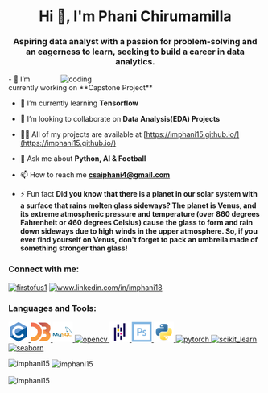<h1 align="center">Hi 👋, I'm Phani Chirumamilla</h1>
<h3 align="center">Aspiring data analyst with a passion for problem-solving and an eagerness to learn, seeking to build a career in data analytics.</h3>
<img align ="right" alt = "coding" width="400" src ="https://camo.githubusercontent.com/a4c584bce1c41271485d28f92aaf9f581b3c88b68ca723b6edfd58b4ba988c2b/68747470733a2f2f63646e2e6472696262626c652e636f6d2f75736572732f313138373833362f73637265656e73686f74732f363533393432392f70726f6772616d65722e676966" >
- 🔭 I’m currently working on **Capstone Project**

- 🌱 I’m currently learning **Tensorflow**

- 👯 I’m looking to collaborate on **Data Analysis(EDA) Projects**

- 👨‍💻 All of my projects are available at [https://imphani15.github.io/](https://imphani15.github.io/)

- 💬 Ask me about **Python, AI & Football**

- 📫 How to reach me **csaiphani4@gmail.com**

- ⚡ Fun fact **Did you know that there is a planet in our solar system with a surface that rains molten glass sideways? The planet is Venus, and its extreme atmospheric pressure and temperature (over 860 degrees Fahrenheit or 460 degrees Celsius) cause the glass to form and rain down sideways due to high winds in the upper atmosphere. So, if you ever find yourself on Venus, don't forget to pack an umbrella made of something stronger than glass!**

<h3 align="left">Connect with me:</h3>
<p align="left">
<a href="https://twitter.com/firstofus1" target="blank"><img align="center" src="https://raw.githubusercontent.com/rahuldkjain/github-profile-readme-generator/master/src/images/icons/Social/twitter.svg" alt="firstofus1" height="30" width="40" /></a>
<a href="https://linkedin.com/in/www.linkedin.com/in/imphani18" target="blank"><img align="center" src="https://raw.githubusercontent.com/rahuldkjain/github-profile-readme-generator/master/src/images/icons/Social/linked-in-alt.svg" alt="www.linkedin.com/in/imphani18" height="30" width="40" /></a>
</p>

<h3 align="left">Languages and Tools:</h3>
<p align="left"> <a href="https://www.cprogramming.com/" target="_blank" rel="noreferrer"> <img src="https://raw.githubusercontent.com/devicons/devicon/master/icons/c/c-original.svg" alt="c" width="40" height="40"/> </a> <a href="https://d3js.org/" target="_blank" rel="noreferrer"> <img src="https://raw.githubusercontent.com/devicons/devicon/master/icons/d3js/d3js-original.svg" alt="d3js" width="40" height="40"/> </a> <a href="https://www.mysql.com/" target="_blank" rel="noreferrer"> <img src="https://raw.githubusercontent.com/devicons/devicon/master/icons/mysql/mysql-original-wordmark.svg" alt="mysql" width="40" height="40"/> </a> <a href="https://opencv.org/" target="_blank" rel="noreferrer"> <img src="https://www.vectorlogo.zone/logos/opencv/opencv-icon.svg" alt="opencv" width="40" height="40"/> </a> <a href="https://pandas.pydata.org/" target="_blank" rel="noreferrer"> <img src="https://raw.githubusercontent.com/devicons/devicon/2ae2a900d2f041da66e950e4d48052658d850630/icons/pandas/pandas-original.svg" alt="pandas" width="40" height="40"/> </a> <a href="https://www.photoshop.com/en" target="_blank" rel="noreferrer"> <img src="https://raw.githubusercontent.com/devicons/devicon/master/icons/photoshop/photoshop-line.svg" alt="photoshop" width="40" height="40"/> </a> <a href="https://www.python.org" target="_blank" rel="noreferrer"> <img src="https://raw.githubusercontent.com/devicons/devicon/master/icons/python/python-original.svg" alt="python" width="40" height="40"/> </a> <a href="https://pytorch.org/" target="_blank" rel="noreferrer"> <img src="https://www.vectorlogo.zone/logos/pytorch/pytorch-icon.svg" alt="pytorch" width="40" height="40"/> </a> <a href="https://scikit-learn.org/" target="_blank" rel="noreferrer"> <img src="https://upload.wikimedia.org/wikipedia/commons/0/05/Scikit_learn_logo_small.svg" alt="scikit_learn" width="40" height="40"/> </a> <a href="https://seaborn.pydata.org/" target="_blank" rel="noreferrer"> <img src="https://seaborn.pydata.org/_images/logo-mark-lightbg.svg" alt="seaborn" width="40" height="40"/> </a> </p>

<p><img align="left" src="https://github-readme-stats.vercel.app/api/top-langs?username=imphani15&show_icons=true&locale=en&layout=compact" alt="imphani15" /></p>

<p>&nbsp;<img align="center" src="https://github-readme-stats.vercel.app/api?username=imphani15&show_icons=true&locale=en" alt="imphani15" /></p>

<p><img align="center" src="https://github-readme-streak-stats.herokuapp.com/?user=imphani15&" alt="imphani15" /></p>
